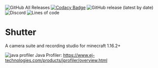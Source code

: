 ![GitHub All Releases](https://img.shields.io/github/downloads/Studio-Archetype/Shutter/total) [![Codacy Badge](https://app.codacy.com/project/badge/Grade/4239254582fa436993025e099d6c170b)](https://www.codacy.com/gh/Studio-Archetype/Shutter?utm_source=github.com&amp;utm_medium=referral&amp;utm_content=Studio-Archetype/Shutter&amp;utm_campaign=Badge_Grade) ![GitHub release (latest by date)](https://img.shields.io/github/v/release/Studio-Archetype/Shutter) ![Discord](https://img.shields.io/discord/726511851189305354?color=%237289DA) ![Lines of code](https://img.shields.io/tokei/lines/github/Studio-Archetype/Shutter?label=Lines%20of%20Code)

# Shutter
A camera suite and recording studio for minecraft 1.16.2+

![java profiler](https://www.ej-technologies.com/images/product_banners/jprofiler_small.png) Java Profiler: https://www.ej-technologies.com/products/jprofiler/overview.html
